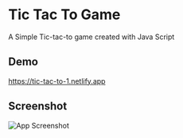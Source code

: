 
# Tic Tac To Game
A Simple Tic-tac-to game created with Java Script




## Demo

https://tic-tac-to-1.netlify.app

## Screenshot

![App Screenshot](https://i.postimg.cc/Fz9WPBmY/Title-Google-Chrome-16-12-2022-12-22-22-am.png)

